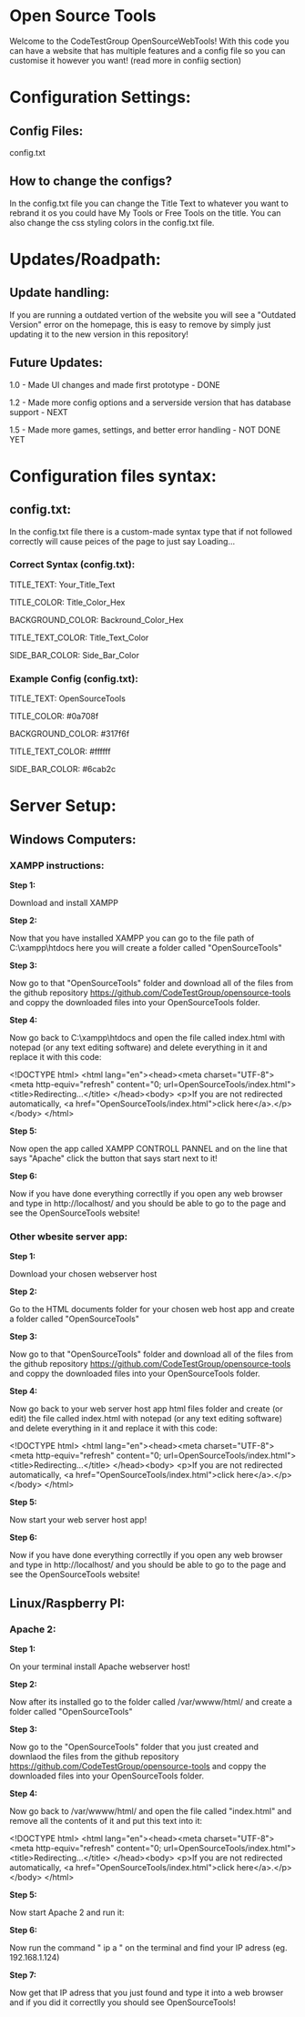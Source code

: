 <h1>Open Source Tools</h1>

<p>Welcome to the CodeTestGroup OpenSourceWebTools! With this code you can have a website that has multiple features and a config file so you can customise it however you want! (read more in confiig section)</p>

<h1>Configuration Settings:</h1>
  <h2>Config Files:</h2>
  <p>config.txt</p>
  <h2>How to change the configs?</h2>
    <p>In the config.txt file you can change the Title Text to whatever you want to rebrand it os you could have My Tools or Free Tools on the title. You can also change the css styling colors in the config.txt file.</p>
    
<h1>Updates/Roadpath:</h1>
  <h2>Update handling:</h2>
    <p>If you are running a outdated vertion of the website you will see a "Outdated Version" error on the homepage, this is easy to remove by simply just updating it to the new version in this repository!</p>
  <h2>Future Updates:</h2>
    <p>1.0 - Made UI changes and made first prototype - DONE</p>
    <p>1.2 - Made more config options and a serverside version that has database support - NEXT</p>
    <p>1.5 - Made more games, settings, and better error handling - NOT DONE YET</p>

<h1>Configuration files syntax:</h1>
  <h2>config.txt:</h2>
    <p>In the config.txt file there is a custom-made syntax type that if not followed correctly will cause peices of the page to just say Loading...</p>
      <h3>Correct Syntax (config.txt):</h3>
        <p>TITLE_TEXT: Your_Title_Text</p>
        <p>TITLE_COLOR: Title_Color_Hex</p>
        <p>BACKGROUND_COLOR: Backround_Color_Hex</p>
        <p>TITLE_TEXT_COLOR: Title_Text_Color</p>
        <p>SIDE_BAR_COLOR: Side_Bar_Color</p>
      <h3>Example Config (config.txt):</h3>
        <p>TITLE_TEXT: OpenSourceTools</p>
        <p>TITLE_COLOR: #0a708f</p>
        <p>BACKGROUND_COLOR: #317f6f</p>
        <p>TITLE_TEXT_COLOR: #ffffff</p>
        <p>SIDE_BAR_COLOR: #6cab2c</p>

<h1>Server Setup:</h1>
  <h2>Windows Computers:</h2>
    <h3>XAMPP instructions:</h3>
      <b>Step 1:</b>
        <p>Download and install XAMPP</p>
      <b>Step 2:</b>
        <p>Now that you have installed XAMPP you can go to the file path of C:\xampp\htdocs here you will create a folder called "OpenSourceTools" </p>
      <b>Step 3:</b>
        <p>Now go to that "OpenSourceTools" folder and download all of the files from the github repository <a href="https://github.com/CodeTestGroup/opensource-tools">https://github.com/CodeTestGroup/opensource-tools</a> and coppy the downloaded files into your OpenSourceTools folder.</p>
      <b>Step 4:</b>
        <p>Now go back to C:\xampp\htdocs and open the file called index.html with notepad (or any text editing software) and delete everything in it and replace it with this code:</p>
          <p>&lt;!DOCTYPE html&gt; &lt;html lang="en"&gt;&lt;head&gt;&lt;meta charset="UTF-8"&gt;&lt;meta http-equiv="refresh" content="0; url=OpenSourceTools/index.html"&gt;&lt;title&gt;Redirecting...&lt;/title&gt; &lt;/head&gt;&lt;body&gt; &lt;p&gt;If you are not redirected automatically, &lt;a href="OpenSourceTools/index.html"&gt;click here&lt;/a&gt;.&lt;/p&gt;&lt;/body&gt; &lt;/html&gt;</p>
      <b>Step 5:</b>
        <p>Now open the app called XAMPP CONTROLL PANNEL and on the line that says "Apache" click the button that says start next to it!</p>
      <b>Step 6:</b>
        <p>Now if you have done everything correctlly if you open any web browser and type in http://localhost/ and you should be able to go to the page and see the OpenSourceTools website!</p>
    <h3>Other wbesite server app:</h3>
      <b>Step 1:</b>
        <p>Download your chosen webserver host</p>
      <b>Step 2:</b>
        <p>Go to the HTML documents folder for your chosen web host app and create a folder called "OpenSourceTools"</p>
      <b>Step 3:</b>
        <p>Now go to that "OpenSourceTools" folder and download all of the files from the github repository <a href="https://github.com/CodeTestGroup/opensource-tools">https://github.com/CodeTestGroup/opensource-tools</a> and coppy the downloaded files into your OpenSourceTools folder.</p>
      <b>Step 4:</b>
        <p>Now go back to your web server host app html files folder and create (or edit) the file called index.html with notepad (or any text editing software) and delete everything in it and replace it with this code:</p>
          <p>&lt;!DOCTYPE html&gt; &lt;html lang="en"&gt;&lt;head&gt;&lt;meta charset="UTF-8"&gt;&lt;meta http-equiv="refresh" content="0; url=OpenSourceTools/index.html"&gt;&lt;title&gt;Redirecting...&lt;/title&gt; &lt;/head&gt;&lt;body&gt; &lt;p&gt;If you are not redirected automatically, &lt;a href="OpenSourceTools/index.html"&gt;click here&lt;/a&gt;.&lt;/p&gt;&lt;/body&gt; &lt;/html&gt;</p>
      <b>Step 5:</b>
        <p>Now start your web server host app!</p>
      <b>Step 6:</b>
        <p>Now if you have done everything correctlly if you open any web browser and type in http://localhost/ and you should be able to go to the page and see the OpenSourceTools website!</p>
  <h2>Linux/Raspberry PI:</h2>
    <h3>Apache 2:</h3>
      <b>Step 1:</b>
        <p>On your terminal install Apache webserver host!</p>
      <b>Step 2:</b>
       <p>Now after its installed go to the folder called /var/wwww/html/ and create a folder called "OpenSourceTools"</p>
      <b>Step 3:</b>
        <p>Now go to the "OpenSourceTools" folder that you just created and downlaod the files from the github repository <a href="https://github.com/CodeTestGroup/opensource-tools">https://github.com/CodeTestGroup/opensource-tools</a> and coppy the downloaded files into your OpenSourceTools folder.</p>
      <b>Step 4:</b>
        <p>Now go back to /var/wwww/html/ and open the file called "index.html" and remove all the contents of it and put this text into it:</p>
          <p>&lt;!DOCTYPE html&gt; &lt;html lang="en"&gt;&lt;head&gt;&lt;meta charset="UTF-8"&gt;&lt;meta http-equiv="refresh" content="0; url=OpenSourceTools/index.html"&gt;&lt;title&gt;Redirecting...&lt;/title&gt; &lt;/head&gt;&lt;body&gt; &lt;p&gt;If you are not redirected automatically, &lt;a href="OpenSourceTools/index.html"&gt;click here&lt;/a&gt;.&lt;/p&gt;&lt;/body&gt; &lt;/html&gt;</p>
      <b>Step 5:</b>
        <p>Now start Apache 2 and run it:</p>
      <b>Step 6:</b>
        <p>Now run the command " ip a " on the terminal and find your IP adress (eg. 192.168.1.124)</p>
      <b>Step 7:</b>
        <p>Now get that IP adress that you just found and type it into a web browser and if you did it correctlly you should see OpenSourceTools!</p>
